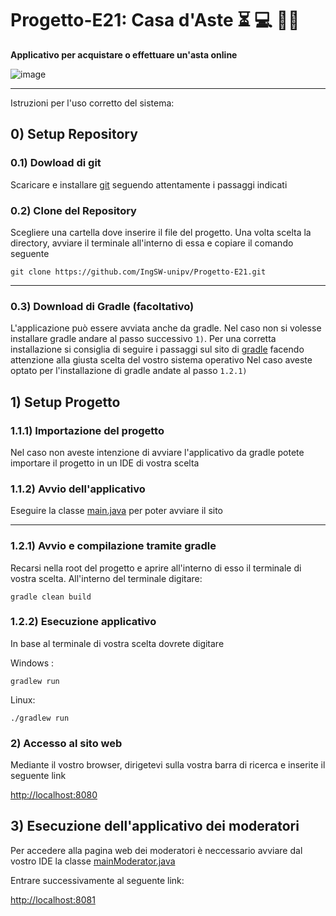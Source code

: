 # Progetto-E21: Casa d'Aste :hourglass_flowing_sand: :computer:  :man_judge:

**Applicativo per acquistare o effettuare un'asta online**

![image](https://drive.google.com/uc?id=1R9SAA4RzZff9ROwLHzviA4g83Yxr5Gne)

------------

Istruzioni per l'uso corretto del sistema:

## 0) Setup Repository

### 0.1) Dowload di git

Scaricare e installare [git](https://git-scm.com/book/en/v2/Getting-Started-Installing-Git) seguendo attentamente i passaggi indicati

### 0.2) Clone del Repository

Scegliere una cartella dove inserire il file del progetto. Una volta scelta la directory, avviare il terminale all'interno di essa
e copiare il comando seguente
```
git clone https://github.com/IngSW-unipv/Progetto-E21.git
```

------------

### 0.3) Download di Gradle (facoltativo)

L'applicazione può essere avviata anche da gradle. Nel caso non si volesse installare gradle andare al passo successivo `1)`.
Per una corretta installazione si consiglia di seguire i passaggi sul sito di [gradle](https://gradle.org/install/) facendo attenzione alla giusta scelta del vostro sistema operativo
Nel caso aveste optato per l'installazione di gradle andate al passo `1.2.1)`

## 1) Setup Progetto

### 1.1.1) Importazione del progetto

Nel caso non aveste intenzione di avviare l'applicativo da gradle potete importare il progetto in un IDE di vostra scelta

### 1.1.2) Avvio dell'applicativo

Eseguire la classe [main.java](https://github.com/IngSW-unipv/Progetto-E21/blob/main/src/main/java/server/Main.java) per poter avviare il sito

------------

### 1.2.1) Avvio e compilazione tramite gradle
Recarsi nella root del progetto e aprire all'interno di esso il terminale di vostra scelta.
All'interno del terminale digitare: 
```
gradle clean build
```
### 1.2.2) Esecuzione applicativo
In base al terminale di vostra scelta dovrete digitare

Windows : 
```
gradlew run
```
Linux:
```
./gradlew run
```

### 2) Accesso al sito web

Mediante il vostro browser, dirigetevi sulla vostra barra di ricerca e inserite il seguente link

[http://localhost:8080](http://localhost:8080)


## 3) Esecuzione dell'applicativo dei moderatori
Per accedere alla pagina web dei moderatori è neccessario avviare dal vostro IDE la classe
[mainModerator.java](https://github.com/IngSW-unipv/Progetto-E21/blob/main/src/main/java/serverModerator/MainModerator.java)

Entrare successivamente al seguente link:

[http://localhost:8081](http://localhost:8081)

